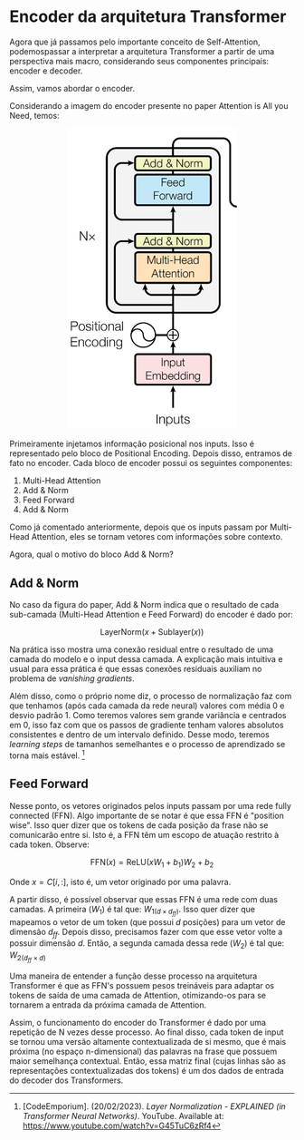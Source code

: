 # Encoder da arquitetura Transformer

Agora que já passamos pelo importante conceito de Self-Attention, podemospassar a interpretar a arquitetura Transformer a partir de uma perspectiva mais macro, considerando seus componentes principais: encoder e decoder.

Assim, vamos abordar o encoder.

Considerando a imagem do encoder presente no paper Attention is All you Need, temos:

<div align="center">
<img src="images/encoder1.png" alt="Alt text for the image" width="300"/>
</div>

Primeiramente injetamos informação posicional nos inputs. Isso é representado pelo bloco de Positional Encoding.
Depois disso, entramos de fato no encoder. Cada bloco de encoder possui os seguintes componentes:

1. Multi-Head Attention
2. Add & Norm
3. Feed Forward
4. Add & Norm

Como já comentado anteriormente, depois que os inputs passam por Multi-Head Attention, eles se tornam vetores com informações sobre contexto.

Agora, qual o motivo do bloco Add & Norm?

## Add & Norm

No caso da figura do paper, Add & Norm indica que o resultado de cada sub-camada (Multi-Head Attention e Feed Forward) do encoder é dado por:

$$
\text{LayerNorm}\left( x + \text{Sublayer}(x)\right)
$$

Na prática isso mostra uma conexão residual entre o resultado de uma camada do modelo e o input dessa camada. A explicação mais intuitiva e usual para essa prática é que essas conexões residuais auxiliam no problema de _vanishing gradients_.

Além disso, como o próprio nome diz, o processo de normalização faz com que tenhamos (após cada camada da rede neural) valores com média 0 e desvio padrão 1. Como teremos valores sem grande variância e centrados em 0, isso faz com que os passos de gradiente tenham valores absolutos consistentes e dentro de um intervalo definido. Desse modo, teremos _learning steps_ de tamanhos semelhantes e o processo de aprendizado se torna mais estável. [^1]

## Feed Forward
Nesse ponto, os vetores originados pelos inputs passam por uma rede fully connected (FFN). Algo importante de se notar é que essa FFN é "position wise". Isso quer dizer que os tokens de cada posição da frase não se comunicarão entre si. Isto é, a FFN têm um escopo de atuação restrito à cada token. Observe:

$$
\text{FFN}(x) = \text{ReLU}(xW_1 + b_1)W_2 + b_2
$$

Onde $x = C[i, :]$, isto é, um vetor originado por uma palavra.

A partir disso, é possível observar que essas FFN é uma rede com duas camadas. A primeira ($W_1$) é tal que:
$W_{1(d \times d_{ff})}$. Isso quer dizer que mapeamos o vetor de um token (que possui $d$ posições) para um vetor de dimensão $d_{ff}$. Depois disso, precisamos fazer com que esse vetor volte a possuir dimensão $d$. Então, a segunda camada dessa rede ($W_2$) é tal que: $W_{2(d_{ff} \times d)}$

Uma maneira de entender a função desse processo na arquitetura Transformer é que as FFN's possuem pesos treináveis para adaptar os tokens de saída de uma camada de Attention, otimizando-os para se tornarem a entrada da próxima camada de Attention.


Assim, o funcionamento do encoder do Transformer é dado por uma repetição de $\text{N}$ vezes desse processo. Ao final disso, cada token de input se tornou uma versão altamente contextualizada de si mesmo, que é mais próxima (no espaço n-dimensional) das palavras na frase que possuem maior semelhança contextual. Então, essa matriz final (cujas linhas são as representações contextualizadas dos tokens) é um dos dados de entrada do decoder dos Transformers. 

[^1]: [CodeEmporium]. (20/02/2023). *Layer Normalization - EXPLAINED (in Transformer Neural Networks)*. YouTube. Available at: https://www.youtube.com/watch?v=G45TuC6zRf4
